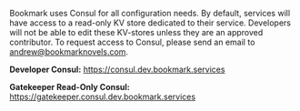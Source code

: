 <!-- TITLE: Consul -->

Bookmark uses Consul for all configuration needs. By default, services will have access to a read-only KV store dedicated to their service. Developers will not be able to edit these KV-stores unless they are an approved contributor. To request access to Consul, please send an email to andrew@bookmarknovels.com.

**Developer Consul:** https://consul.dev.bookmark.services

**Gatekeeper Read-Only Consul:** https://gatekeeper.consul.dev.bookmark.services